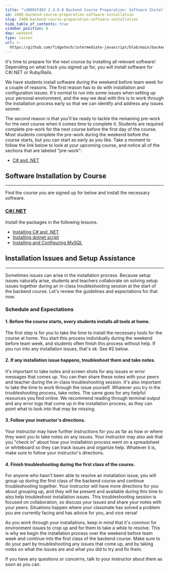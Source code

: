 ```yaml
---
title: "\U0001F4D3 2.4.0.8 Backend Course Preparation: Software Installation"
id: 2408-backend-course-preparation-software-installation
slug: 2408-backend-course-preparation-software-installation
hide_table_of_contents: true
sidebar_position: 8
day: weekend
type: lesson
url: >-
  https://github.com/fidgetech/intermediate-javascript/blob/main/backend_course_software_installation.md
---
```


It's time to prepare for the next course by installing all relevant software! Depending on what track you signed up for, you will install software for C#/.NET or Ruby/Rails. 

We have students install software during the weekend before team week for a couple of reasons. The first reason has to do with installation and configuration issues. It's normal to run into some issues when setting up your personal environment, and the way we deal with this is to work through the installation process early so that we can identify and address any issues sooner. 

The second reason is that you'll be ready to tackle the remaining pre-work for the next course when it comes time to complete it. Students are required complete pre-work for the next course before the first day of the course. Most students complete the pre-work during the weekend before the course starts, but you can start as early as you like. Take a moment to follow the link below to look at your upcoming course, and notice all of the sections that are labeled "pre-work": 

* [C# and .NET](/c-and-net)

## Software Installation by Course
---

Find the course you are signed up for below and install the necessary software.

### [C#/.NET](#c-net)

Install the packages in the following lessons.

* [Installing C# and .NET](/c-and-net/getting-started-with-c/installing-c-and-net)
* [Installing dotnet script](/c-and-net/getting-started-with-c/installing-dotnet-script)
* [Installing and Configuring MySQL](/c-and-net/getting-started-with-c/installing-and-configuring-mysql)

## Installation Issues and Setup Assistance
---

Sometimes issues can arise in the installation process. Because setup issues naturally arise, students and teachers collaborate on solving setup issues together during an in-class troubleshooting session at the start of the backend course. Let's review the guidelines and expectations for that now. 

### Schedule and Expectations

#### 1. Before the course starts, every students installs all tools at home.

The first step is for you to take the time to install the necessary tools for the course at home. You start this process individually during the weekend before team week, and students often finish this process without help. If you run into any installation issues, that's ok. See #2 below.

#### 2. If any installation issue happens, troubleshoot them and take notes.

It's important to take notes and screen shots for any issues or error messages that comes up. You can then share these notes with your peers and teacher during the in-class troubleshooting session. It's also important to take the time to work through the issue yourself. Whatever you try in the troubleshooting process, take notes. The same goes for any helpful resources you find online. We recommend reading through terminal output and any error logs that come up in the installation process, as they can point what to look into that may be missing.

#### 3. Follow your instructor's directions. 

Your instructor may have further instructions for you as far as how or where they want you to take notes on any issues. Your instructor may also ask that you "check in" about how your installation process went on a spreadsheet or whiteboard so they can track issues and organize help. Whatever it is, make sure to follow your instructor's directions.

#### 4. Finish troubleshooting during the first class of the course.

For anyone who hasn't been able to resolve an installation issue, you will group up during the first class of the backend course and continue troubleshooting together. Your instructor will have more directions for you about grouping up, and they will be present and available during this time to also help troubleshoot installation issues. This troubleshooting session is focused on collaboration, so discuss your issues and share your notes with your peers. Situations happen where your classmate has solved a problem you are currently facing and has advice for you, and vice versa!

As you work through your installations, keep in mind that it's common for environment issues to crop up and for them to take a while to resolve. This is why we begin the installation process over the weekend before team week and continue into the first class of the backend course. Make sure to do your part by troubleshooting any issues that come up, and by taking notes on what the issues are and what you did to try and fix them. 

If you have any questions or concerns, talk to your instructor about them as soon as you can.